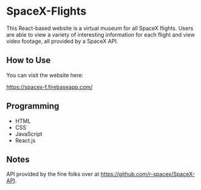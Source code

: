 # SpaceX-Flights
This React-based website is a virtual museum for all SpaceX flights. Users are able to view a variety of interesting information for each flight and view video footage, all provided by a SpaceX API.

## How to Use
You can visit the website here:

https://spacex-f.firebaseapp.com/

## Programming
* HTML
* CSS
* JavaScript
* React.js

## Notes
API provided by the fine folks over at https://github.com/r-spacex/SpaceX-API.
